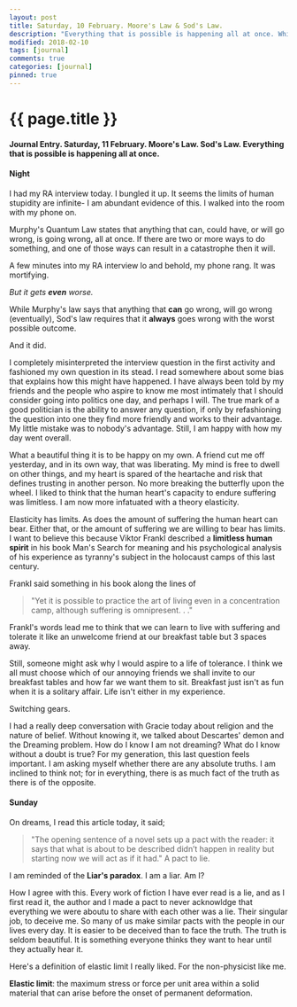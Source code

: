 ```yaml
---
layout: post
title: Saturday, 10 February. Moore's Law & Sod's Law.
description: "Everything that is possible is happening all at once. While Murphy's law says that anything that **can** go wrong, will go wrong (eventually), Sod's law requires that it always goes wrong with the worst possible outcome."
modified: 2018-02-10
tags: [journal]
comments: true
categories: [journal]
pinned: true
---
```

{{ page.title }}
================
#### Journal Entry. Saturday, 11 February. Moore's Law. Sod's Law. Everything that is possible is happening all at once.

#### Night
I had my RA interview today. I bungled it up. It seems the limits of human stupidity are infinite- I am abundant evidence of this. I walked into the room with my phone on.

Murphy's Quantum Law states that anything that can, could have, or will go wrong, is going wrong, all at once. If there are two or more ways to do something, and one of those ways can result in a catastrophe then it will.

A few minutes into my RA interview lo and behold, my phone rang. It was mortifying.

*But it gets **even** worse.*

While Murphy's law says that anything that **can** go wrong, will go wrong (eventually), Sod's law requires that it **always** goes wrong with the worst possible outcome.

And it did.

I completely misinterpreted the interview question in the first activity and fashioned my own question in its stead. I read somewhere about some bias that explains how this might have happened. I have always been told by my friends and the people who aspire to know me most intimately that I should consider going into politics one day, and perhaps I will. The true mark of a good politician is the ability to answer any question, if only by refashioning the question into one they find more friendly and works to their advantage. My little mistake was to nobody's advantage. Still, I am happy with how my day went overall.

What a beautiful thing it is to be happy on my own. A friend cut me off yesterday, and in its own way, that was liberating. My mind is free to dwell on other things, and my heart is spared of the heartache and risk that defines trusting in another person. No more breaking the butterfly upon the wheel. I liked to think that the human heart's capacity to endure suffering was limitless. I am now more infatuated with a theory elasticity.

Elasticity has limits. As does the amount of suffering the human heart can bear. Either that, or the amount of suffering we are willing to bear has limits. I want to believe this because Viktor Frankl described a **limitless human spirit** in his book Man's Search for meaning and his psychological analysis of his experience as tyranny's subject in the holocaust camps of this last century.

Frankl said something in his book along the lines of

>"Yet it is possible to practice the art of living even in a concentration camp, although suffering is omnipresent. . ."

Frankl's words lead me to think that we can learn to live with suffering and tolerate it like an unwelcome friend at our breakfast table but 3 spaces away.

Still, someone might ask why I would aspire to a life of tolerance. I think we all must choose which of our annoying friends we shall invite to our breakfast tables and how far we want them to sit. Breakfast just isn't as fun when it is a solitary affair. Life isn't either in my experience.

Switching gears.

I had a really deep conversation with Gracie today about religion and the nature of belief. Without knowing it, we talked about Descartes' demon and the Dreaming problem. How do I know I am not dreaming? What do I know without a doubt is true? For my generation, this last question feels important. I am asking myself whether there are any absolute truths. I am inclined to think not; for in everything, there is as much fact of the truth as there is of the opposite.


#### Sunday
On dreams, I read this article today, it said;

>"The opening sentence of a novel sets up a pact with the reader: it says that what is about to be described didn’t happen in reality but starting now we will act as if it had." A pact to lie. 

I am reminded of the **Liar's paradox**. I am a liar. Am I?

How I agree with this. Every work of fiction I have ever read is a lie, and as I first read it, the author and I made a pact to never acknowldge that everything we were aboutu to share with each other was a lie. Their singular job, to deceive me. So many of us make similar pacts with the people in our lives every day. It is easier to be deceived than to face the truth. The truth is seldom beautiful. It is something everyone thinks they want to hear until they actually hear it.

Here's a definition of elastic limit I really liked. For the non-physicist like me.

**Elastic limit**: the maximum stress or force per unit area within a solid material that can arise before the onset of permanent deformation.



